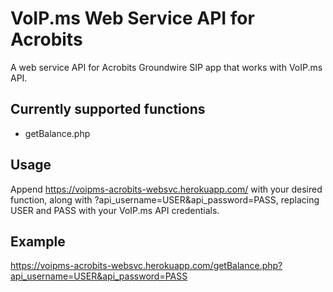 # VoIP.ms Web Service API for Acrobits
A web service API for Acrobits Groundwire SIP app that works with VoIP.ms API.

## Currently supported functions
- getBalance.php

## Usage
Append https://voipms-acrobits-websvc.herokuapp.com/ with your desired function, along with ?api_username=USER&api_password=PASS, replacing USER and PASS with your VoIP.ms API credentials.

## Example
https://voipms-acrobits-websvc.herokuapp.com/getBalance.php?api_username=USER&api_password=PASS
